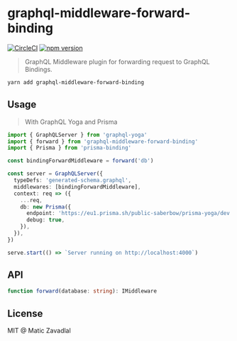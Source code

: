 # graphql-middleware-forward-binding

[![CircleCI](https://circleci.com/gh/maticzav/graphql-middleware-forward-binding.svg?style=shield)](https://circleci.com/gh/maticzav/graphql-middleware-forward-binding)
[![npm version](https://badge.fury.io/js/graphql-middleware-forward-binding.svg)](https://badge.fury.io/js/graphql-middleware-forward-binding)

> GraphQL Middleware plugin for forwarding request to GraphQL Bindings.

```bash
yarn add graphql-middleware-forward-binding
```

## Usage

> With GraphQL Yoga and Prisma

```ts
import { GraphQLServer } from 'graphql-yoga'
import { forward } from 'graphql-middleware-forward-binding'
import { Prisma } from 'prisma-binding'

const bindingForwardMiddleware = forward('db')

const server = GraphQLServer({
  typeDefs: 'generated-schema.graphql',
  middlewares: [bindingForwardMiddleware],
  context: req => ({
    ...req,
    db: new Prisma({
      endpoint: 'https://eu1.prisma.sh/public-saberbow/prisma-yoga/dev',
      debug: true,
    }),
  }),
})

serve.start(() => `Server running on http://localhost:4000`)
```

## API

```ts
function forward(database: string): IMiddleware
```

## License

MIT @ Matic Zavadlal
